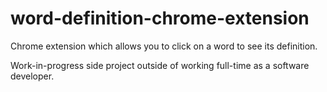 # word-definition-chrome-extension
Chrome extension which allows you to click on a word to see its definition.

Work-in-progress side project outside of working full-time as a software developer.
